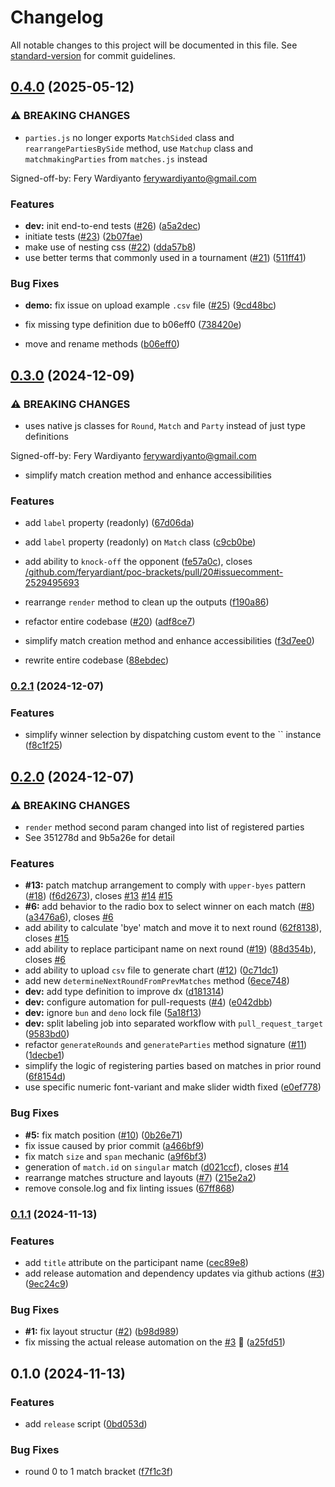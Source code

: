 # Changelog

All notable changes to this project will be documented in this file. See [standard-version](https://github.com/conventional-changelog/standard-version) for commit guidelines.

## [0.4.0](https://github.com/feryardiant/poc-brackets/compare/v0.3.0...v0.4.0) (2025-05-12)


### ⚠ BREAKING CHANGES

* `parties.js` no longer exports `MatchSided` class and
`rearrangePartiesBySide` method, use `Matchup` class and `matchmakingParties`
from `matches.js` instead

Signed-off-by: Fery Wardiyanto <ferywardiyanto@gmail.com>

### Features

* **dev:** init end-to-end tests ([#26](https://github.com/feryardiant/poc-brackets/issues/26)) ([a5a2dec](https://github.com/feryardiant/poc-brackets/commit/a5a2dec566bbb458f9a477b220830f55c7729600))
* initiate tests ([#23](https://github.com/feryardiant/poc-brackets/issues/23)) ([2b07fae](https://github.com/feryardiant/poc-brackets/commit/2b07faee8d1e2c6696997a9a198d21f10e15b473))
* make use of nesting css ([#22](https://github.com/feryardiant/poc-brackets/issues/22)) ([dda57b8](https://github.com/feryardiant/poc-brackets/commit/dda57b860f8ed6eade01e0d124e6c06a3631e05e))
* use better terms that commonly used in a tournament ([#21](https://github.com/feryardiant/poc-brackets/issues/21)) ([511ff41](https://github.com/feryardiant/poc-brackets/commit/511ff417fa36d65fa60f176b15dbfe32fb2e91a6))


### Bug Fixes

* **demo:** fix issue on upload example `.csv` file ([#25](https://github.com/feryardiant/poc-brackets/issues/25)) ([9cd48bc](https://github.com/feryardiant/poc-brackets/commit/9cd48bc92317191063fe95f5ac7e1294d62d9cae))
* fix missing type definition due to b06eff0 ([738420e](https://github.com/feryardiant/poc-brackets/commit/738420e28ea3d31391a13db902fc895297710496))


* move and rename methods ([b06eff0](https://github.com/feryardiant/poc-brackets/commit/b06eff073d201268634bba7f2819ca8dd71e628c))

## [0.3.0](https://github.com/feryardiant/poc-brackets/compare/v0.2.1...v0.3.0) (2024-12-09)


### ⚠ BREAKING CHANGES

* uses native js classes for `Round`, `Match` and `Party`
instead of just type definitions

Signed-off-by: Fery Wardiyanto <ferywardiyanto@gmail.com>
* simplify match creation method and enhance accessibilities

### Features

* add `label` property (readonly) ([67d06da](https://github.com/feryardiant/poc-brackets/commit/67d06da34e9fca551b5e053d8d988f5d3aa62d1b))
* add `label` property (readonly) on `Match` class ([c9cb0be](https://github.com/feryardiant/poc-brackets/commit/c9cb0bee2a1a817a5fb9150296d94842324d04ee))
* add ability to `knock-off` the opponent ([fe57a0c](https://github.com/feryardiant/poc-brackets/commit/fe57a0caa700ee90d34b22deae5d16f7084ca3d4)), closes [/github.com/feryardiant/poc-brackets/pull/20#issuecomment-2529495693](https://github.com/feryardiant//github.com/feryardiant/poc-brackets/pull/20/issues/issuecomment-2529495693)
* rearrange `render` method to clean up the outputs ([f190a86](https://github.com/feryardiant/poc-brackets/commit/f190a8603a2f5ef84eaf7effb5801ebee95672ca))
* refactor entire codebase ([#20](https://github.com/feryardiant/poc-brackets/issues/20)) ([adf8ce7](https://github.com/feryardiant/poc-brackets/commit/adf8ce7258769f141673b513fc586a1d664c62e6))
* simplify match creation method and enhance accessibilities ([f3d7ee0](https://github.com/feryardiant/poc-brackets/commit/f3d7ee0ab6db05d550a7123e15638f014f7d43f3))


* rewrite entire codebase ([88ebdec](https://github.com/feryardiant/poc-brackets/commit/88ebdec02c5554dbeadff4b5aca1424e0508b7ac))

### [0.2.1](https://github.com/feryardiant/poc-brackets/compare/v0.2.0...v0.2.1) (2024-12-07)


### Features

* simplify winner selection by dispatching custom event to the `` instance ([f8c1f25](https://github.com/feryardiant/poc-brackets/commit/f8c1f2584a86b247537f34a7282058702ce01d1c))

## [0.2.0](https://github.com/feryardiant/poc-brackets/compare/v0.1.1...v0.2.0) (2024-12-07)


### ⚠ BREAKING CHANGES

* `render` method second param changed into list of
registered parties
* See 351278d and 9b5a26e for detail

### Features

* **#13:** patch matchup arrangement to comply with `upper-byes` pattern ([#18](https://github.com/feryardiant/poc-brackets/issues/18)) ([f6d2673](https://github.com/feryardiant/poc-brackets/commit/f6d26732a89d8f7302a63df602ab67976a686857)), closes [#13](https://github.com/feryardiant/poc-brackets/issues/13) [#14](https://github.com/feryardiant/poc-brackets/issues/14) [#15](https://github.com/feryardiant/poc-brackets/issues/15)
* **#6:** add behavior to the radio box to select winner on each match ([#8](https://github.com/feryardiant/poc-brackets/issues/8)) ([a3476a6](https://github.com/feryardiant/poc-brackets/commit/a3476a6dc4a9a9baab3eda212e96585311b0e095)), closes [#6](https://github.com/feryardiant/poc-brackets/issues/6)
* add ability to calculate 'bye' match and move it to next round ([62f8138](https://github.com/feryardiant/poc-brackets/commit/62f813839224c0114d4e9d295a2221c5076ea5af)), closes [#15](https://github.com/feryardiant/poc-brackets/issues/15)
* add ability to replace participant name on next round ([#19](https://github.com/feryardiant/poc-brackets/issues/19)) ([88d354b](https://github.com/feryardiant/poc-brackets/commit/88d354bb94e874454120d168d690f28113e6672a)), closes [#6](https://github.com/feryardiant/poc-brackets/issues/6)
* add ability to upload `csv` file to generate chart ([#12](https://github.com/feryardiant/poc-brackets/issues/12)) ([0c71dc1](https://github.com/feryardiant/poc-brackets/commit/0c71dc1d0004d7948f51d7e2a3290d1f6a93bb2a))
* add new `determineNextRoundFromPrevMatches` method ([6ece748](https://github.com/feryardiant/poc-brackets/commit/6ece7481e7dd3fca8b0dfd57a5a549fce0a91ccb))
* **dev:** add type definition to improve dx ([d181314](https://github.com/feryardiant/poc-brackets/commit/d1813142bc0f9e48d0128e4bcbd1b096f4858c80))
* **dev:** configure automation for pull-requests ([#4](https://github.com/feryardiant/poc-brackets/issues/4)) ([e042dbb](https://github.com/feryardiant/poc-brackets/commit/e042dbb1a3006bc243e2bac52b0cc4656da1735f))
* **dev:** ignore `bun` and `deno` lock file ([5a18f13](https://github.com/feryardiant/poc-brackets/commit/5a18f13eb4e81af0a15c224035ba4582cf8dbf93))
* **dev:** split labeling job into separated workflow with `pull_request_target` ([9583bd0](https://github.com/feryardiant/poc-brackets/commit/9583bd05dcdeced4991f72d0d07a37c4507d48ee))
* refactor `generateRounds` and `generateParties` method signature ([#11](https://github.com/feryardiant/poc-brackets/issues/11)) ([1decbe1](https://github.com/feryardiant/poc-brackets/commit/1decbe14aa406067e72e2cca60a36273bb571920))
* simplify the logic of registering parties based on matches in prior round ([6f8154d](https://github.com/feryardiant/poc-brackets/commit/6f8154ddb0f38569e421ca8357d109e11d2f1f41))
* use specific numeric font-variant and make slider width fixed ([e0ef778](https://github.com/feryardiant/poc-brackets/commit/e0ef778f14af663f4d769b8b26127c614df0d2f2))


### Bug Fixes

* **#5:** fix match position ([#10](https://github.com/feryardiant/poc-brackets/issues/10)) ([0b26e71](https://github.com/feryardiant/poc-brackets/commit/0b26e71a022f79b4b8b6631db9f9b939a2d4115b))
* fix issue caused by prior commit ([a466bf9](https://github.com/feryardiant/poc-brackets/commit/a466bf9a603676fa1dd88d2a657db7677bae52db))
* fix match `size` and `span` mechanic ([a9f6bf3](https://github.com/feryardiant/poc-brackets/commit/a9f6bf3d68e3987588411af312ebf4c69fafc5c6))
* generation of `match.id` on `singular` match ([d021ccf](https://github.com/feryardiant/poc-brackets/commit/d021ccfb8679e2e953d05c666247fd8c98119f55)), closes [#14](https://github.com/feryardiant/poc-brackets/issues/14)
* rearrange matches structure and layouts ([#7](https://github.com/feryardiant/poc-brackets/issues/7)) ([215e2a2](https://github.com/feryardiant/poc-brackets/commit/215e2a2c5be5946bf2bc441a1eafe586bd4d338a))
* remove console.log and fix linting issues ([67ff868](https://github.com/feryardiant/poc-brackets/commit/67ff8686396b19270c57bef4e2d7721b58d5bb1e))

### [0.1.1](https://github.com/feryardiant/poc-brackets/compare/v0.1.0...v0.1.1) (2024-11-13)


### Features

* add `title` attribute on the participant name ([cec89e8](https://github.com/feryardiant/poc-brackets/commit/cec89e8d3226c94637f4bc900080892b0cfcb847))
* add release automation and dependency updates via github actions ([#3](https://github.com/feryardiant/poc-brackets/issues/3)) ([9ec24c9](https://github.com/feryardiant/poc-brackets/commit/9ec24c9726a7968596908f9badad172cf7d5afdb))


### Bug Fixes

* **#1:** fix layout structur ([#2](https://github.com/feryardiant/poc-brackets/issues/2)) ([b98d989](https://github.com/feryardiant/poc-brackets/commit/b98d989cf44eceee3dfc136d8829ec2e8ff7318f))
* fix missing the actual release automation on the [#3](https://github.com/feryardiant/poc-brackets/issues/3) :facepalm: ([a25fd51](https://github.com/feryardiant/poc-brackets/commit/a25fd51b8c535fff656b41e46437c1f15992d637))

## 0.1.0 (2024-11-13)


### Features

* add `release` script ([0bd053d](https://github.com/feryardiant/poc-brackets/commit/0bd053df183d55368d4bcccd78099a8d3e2907e9))


### Bug Fixes

* round 0 to 1 match bracket ([f7f1c3f](https://github.com/feryardiant/poc-brackets/commit/f7f1c3f9f888e805218a1cc411b8d2b0acee9495))
